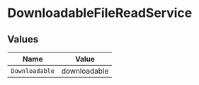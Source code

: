 # DownloadableFileReadService


## Values

| Name           | Value          |
| -------------- | -------------- |
| `Downloadable` | downloadable   |